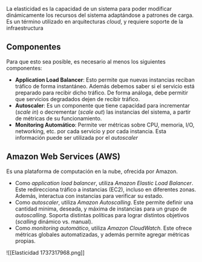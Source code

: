 La elasticidad es la capacidad de un sistema para poder modificar dinámicamente los recursos del sistema adaptándose a patrones de carga. Es un término utilizado en arquitecturas *cloud*, y requiere soporte de la infraestructura

## Componentes

Para que esto sea posible, es necesario al menos los siguientes componentes:

- **Application Load Balancer**: Esto permite que nuevas instancias reciban tráfico de forma instantáneo. Además debemos saber si el servicio está preparado para recibir dicho tráfico. De forma análoga, debe permitir que servicios degradados dejen de recibir tráfico.
- **Autoscaler**: Es un componente que tiene capacidad para incrementar (*scale in*) o decrementar (*scale out*) las instancias del sistema, a partir de métricas de su funcionamiento.
- **Monitoring Automático**: Permite ver métricas sobre CPU, memoria, I/O, networking, etc. por cada servicio y por cada instancia. Esta información puede ser utilizada por el *autoscaler*

## Amazon Web Services (AWS)

Es una plataforma de computación en la nube, ofrecida por Amazon.

- Como *application load balancer*, utiliza *Amazon Elastic Load Balancer*. Este redirecciona tráfico a instancias (EC2), incluso en diferentes zonas. Además, interactua con instancias para verificar su estado.
- Como *autoscaler*, utiliza *Amazon Autoscalling*. Este permite definir una cantidad minima, deseada, y máxima de instancias para un grupo de *autoscalling*. Soporta distintas políticas para lograr distintos objetivos (*scalling* dinámico vs. manual).
- Como *monitoring automático*, utiliza *Amazon CloudWatch*. Este ofrece métricas globales automatizadas, y además permite agregar métricas propias.

![[Elasticidad 1737317968.png]]
